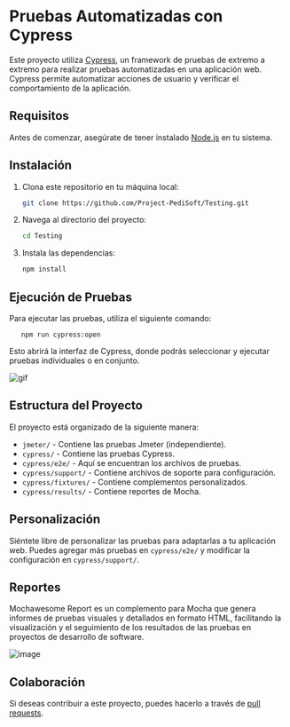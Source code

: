 # Pruebas Automatizadas con Cypress

Este proyecto utiliza [Cypress](https://www.cypress.io/), un framework de pruebas de extremo a extremo para realizar pruebas automatizadas en una aplicación web. Cypress permite automatizar acciones de usuario y verificar el comportamiento de la aplicación.

## Requisitos

Antes de comenzar, asegúrate de tener instalado [Node.js](https://nodejs.org/) en tu sistema.

## Instalación

1. Clona este repositorio en tu máquina local:

   ```bash
   git clone https://github.com/Project-PediSoft/Testing.git


2. Navega al directorio del proyecto:
   ```bash
   cd Testing

3. Instala las dependencias:
   ```bash
   npm install

## Ejecución de Pruebas

Para ejecutar las pruebas, utiliza el siguiente comando:
        
       npm run cypress:open


Esto abrirá la interfaz de Cypress, donde podrás seleccionar y ejecutar pruebas individuales o en conjunto.

![gif](https://github.com/Project-PediSoft/Testing/assets/75964273/f23a5120-d70c-473f-a2c2-4db016713f73)


## Estructura del Proyecto

El proyecto está organizado de la siguiente manera:

- `jmeter/` - Contiene las pruebas Jmeter (independiente).
- `cypress/` - Contiene las pruebas Cypress.
- `cypress/e2e/` - Aquí se encuentran los archivos de pruebas.
- `cypress/support/` - Contiene archivos de soporte para configuración.
- `cypress/fixtures/` - Contiene complementos personalizados.
- `cypress/results/` - Contiene reportes de Mocha.

## Personalización

Siéntete libre de personalizar las pruebas para adaptarlas a tu aplicación web. Puedes agregar más pruebas en `cypress/e2e/` y modificar la configuración en `cypress/support/`.

## Reportes
Mochawesome Report es un complemento para Mocha que genera informes de pruebas visuales y detallados en formato HTML, facilitando la visualización y el seguimiento de los resultados de las pruebas en proyectos de desarrollo de software.

![image](https://github.com/Project-PediSoft/Testing/assets/75964273/4299b74c-df7c-43d1-9d9c-176930b75aa6)


## Colaboración

Si deseas contribuir a este proyecto, puedes hacerlo a través de [pull requests](https://github.com/Project-PediSoft/Testing/pulls).

